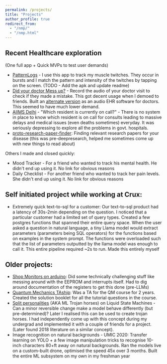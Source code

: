 ```yaml
---
permalink: /projects/
title: "Projects"
author_profile: true
redirect_from: 
  - "/nmp/"
  - "/nmp.html"
---
```

## Recent Healthcare exploration 
(One full app + Quick MVPs to test user demands)
- [PatternLogs](https://github.com/mvakde/PatternLogs) - I use this app to track my muscle twitches. They occur in bursts and I match the pattern and intensity of the twitches by tapping on the screen. (TODO - Add the apk and update readme)
- [Did your doctor Mess up?](https://mvakde.github.io/demo/) - Record the audio of your doctor visit to check if they made a mistake. This got decent usage when I demoed to friends. Built an [alternate version](https://mvakde.github.io/demo2/) as an audio EHR software for doctors. This seemed to have much lower demand.
- [AIIMS Delhi](https://github.com/mvakde/AIIMS-Delhi-Which-Resident-On-Call) - "Which resident is currently on call?" - There is no system in place to know which resident is on call for consults leading to massive delays and medical issues (even deaths sometimes) everyday. It was seriously depressing to explore all the problems in govt. hospitals. 
- [proto-research-paper-finder](https://github.com/mvakde/proto-research-paper-finder): Finding relevant research papers for your disease (this was pre-deepresearch, helped me sometimes come up with new things to read about)

Others I made and closed quickly:
- Mood Tracker - For a friend who wanted to track his mental health. He didn't end up using it. No link for obvious reasons
- Daily Checklist - For another friend who wanted to track her pain levels. She didn't end up using it. No link for obvious reasons

## Self initiated project while working at Crux:
- Extremely quick text-to-sql for a customer: Our text-to-sql product had a latency of 30s-2min depending on the question. I noticed that a particular customer had a limited set of query types. Created a few postgres functions that spanned their entire query space. When the user asked a question in natural language, a tiny Llama model would extract parameters (parameters being SQL operators) for the functions based on examples in the system prompt. The functions were overloaded such that the list of parameters outputted by the llama model was enough to call it. This entire pipeline required ~2s to run. Made this entirely myself

## Older projects:
- [Shop Monitors on arduino](https://github.com/mvakde/shop-monitors): Did some technically challenging stuff like messing around with the EEPROM and interrupts itself. Had to dig around documentation of the registers to get this done (pre-LLMs)
- [Quantum Mechanics TAship](https://mvakde.github.io/teaching/ph107-ph112): Was a TA for the QM course for 2 years. Created the solution booklet for all the tutorial questions in the course. 
- [Split personalities](/files/Report_Split_Personality_Simulation.pdf) (AKA ML Trojan horses) on Liquid State Machines - Can a minor reversible change make a model behave differently (but pre-determined)? Later I realised this can be used to create trojan horses. I had independently come up with this concept during my undergrad and implemented it with a couple of friends for a project. (Later found 2018 literature on a similar concept).
- Image recognition on natural backgrounds - UMIC 2020: Transfer learning on YOLO + a few image manipulation tricks to recognise 10-inch characters 80+ft away on natural backgrounds. Ran the models live on a custom-built drone, optimised the speed 45x over 3 months. Built the entire ML subsystem on my own in my freshman year

<!-- > **NOTE**: This has NOT been updated for a long time. Was a WIP, will be cringe.  

(Need to add : Machine Learning @ UMIC, Research Intern @ Paris, etc.)  
  
Simulating a brain disorder @ MELODE Labs, IITB [Link](/files/Report_Split_Personality_Simulation.pdf)
------
● Novel Idea: Simulated a brain disorder using neuromorphic computing principles   

Bachelor's Thesis @ LOQM, IITB [Link](/files/Bachelor's-Thesis-Mithil.pdf)
------
● Discovered parameters allowing 0% radiation losses in a photonic crystal  

Self-Balancing Arm
------
● Built a self-balancing arm using propellers fed with IMU and potentiometer data   
● Deployed a PID control algorithm with a kalman filter

Optical Character Reader
------
● Built an OCR to scan printed paper powered by a 2D Convoluted NN using Keras  
● Optimized the algorithm using Transfer Learning and data augmentation  
● 90% accuracy: Chars74k dataset; 80% accuracy on printed paper  

Shop Monitor [Link](https://github.com/mvakde/shop-monitors)
------
● Engineered a 2-in-1 Burglar Alarm and Fire sensor using an Arduino  
● Implemented advanced techniques that modified the Arduino functionality  

Parity-Time Symmetry [Link](https://github.com/mvakde/parity-time-symmetry)
------
● Non-hermitian hamiltonians: Implemented the Abeles’ matrix formalism in python  
● Plotted non-trivial ATRs and CPA laser points  

Chaotic Attractors [Link](/files/Strange-Attractors.pdf)
------
● Calculated multidimensional chaotic trajectories of 5 attractors using Runge-Kutta methods  

Analysis of proton-proton collisions [Link](https://github.com/mvakde/proton-collision-analysis)
------
● Reconfirmed deviations from the expected results of the transverse momentum of emitted particles  
● Analyzed 19 million datapoints (Monte Carlo data of 13 TeV collisions) in CERN’s ROOT  

Quantum Computing Reading Project [Link](/files/Quantum-Computing-Mithil-Vakde.pdf)
------
● Studied the basics of QIC and various quantum algorithms including the Deutsch-Jozsa, Quantum Fourier
Transform, Grover’s algorithm, and their implementations using quantum gates on Qiskit   -->

